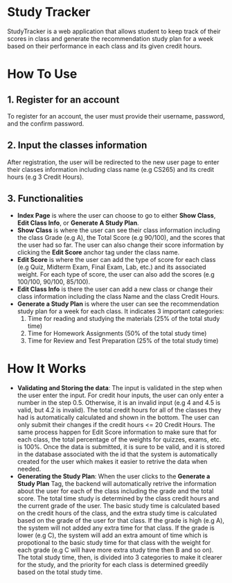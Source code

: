 # Study Tracker 
StudyTracker is a web application that allows student to keep track of their scores in class and generate the recommendation study plan for a week based on their performance in each class and its given credit hours.
# How To Use
## 1. Register for an account
To register for an account, the user must provide their username, password, and the confirm password.
## 2. Input the classes information
After registration, the user will be redirected to the new user page to enter their classes information including class name (e.g CS265) and its credit hours (e.g 3 Credit Hours).
## 3. Functionalities
  - **Index Page** is where the user can choose to go to either **Show Class**, **Edit Class Info**, or **Generate A Study Plan**.
  - **Show Class** is where the user can see their class information including the class Grade (e.g A), the Total Score (e.g 90/100), and        the scores that the user had so far. The user can also change their score information by clicking the **Edit Score** anchor tag under      the class name.
  - **Edit Score** is where the user can add the type of score for each class (e.g Quiz, Midterm Exam, Final Exam, Lab, etc.) and its            associated weight. For each type of score, the user can also add the scores (e.g 100/100, 90/100, 85/100). 
  - **Edit Class Info** is there the user can add a new class or change their class information including the class Name and the class          Credit Hours. 
  - **Generate a Study Plan** is where the user can see the recommendation study plan for a week for each class. 
    It indicates 3 important categories:
     1. Time for reading and studying the materials (25% of the total study time)
     2. Time for Homework Assignments (50% of the total study time)
     3. Time for Review and Test Preparation (25% of the total study time)
# How It Works
  - **Validating and Storing the data**: The input is validated in the step when the user enter the input. For credit hour inputs, the user     can only enter a number in the step 0.5. Otherwise, it is an invalid input (e.g 4 and 4.5 is valid, but 4.2 is invalid). The total         credit hours for all of the classes they had is automatically calculated and shown in the bottom. The user can only submit their           changes if the credit hours <= 20 Credit Hours. The same process happen for Edit Score information to make sure that for each class,       the total percentage of the weights for quizzes, exams, etc. is 100%. Once the data is submitted, it is sure to be valid, and it is         stored in the database associated with the id that the system is automatically created for the user which makes it  easier to retrive       the data when needed.
  - **Generating the Study Plan**: When the user clicks to the **Generate a Study Plan** Tag, the backend will automatically retrive the       information about the user for each of the class including the grade and the total score. The total time study is determined by the         class credit hours and the current grade of the user. The basic study time is calculated based on the credit hours of the class, and       the extra study time is calculated based on the grade of the user for that class. If the grade is high (e.g A), the system will not         added any extra time for that class. If the grade is lower (e.g C), the system will add an extra amount of time which is propotional to     the basic study time for that class with the weight for each grade (e.g C will have more extra study time then B and so on). The total     study time, then, is divided into 3 categories to make it clearer for the study, and the priority for each class is determined greedily     based on the total study time. 
